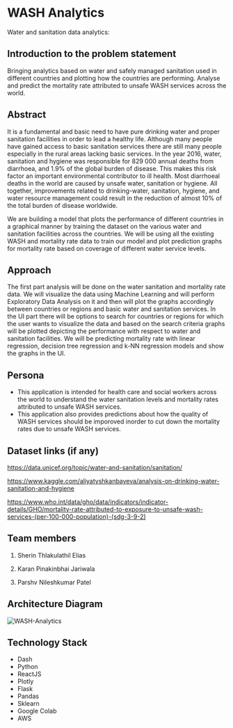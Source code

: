 # WASH Analytics
Water and sanitation data analytics:

## Introduction to the problem statement

Bringing analytics based on water and safely managed sanitation used in different countries and plotting how the countries are performing. Analyse and predict the mortality rate attributed to unsafe WASH services across the world.

## Abstract

It is a fundamental and basic need to have pure drinking water and proper sanitation facilities in order to lead a healthy life. Although many people have gained access to basic sanitation services there are still many people especially in the rural areas lacking basic services. In the year 2016, water, sanitation and hygiene was responsible for 829 000 annual deaths from diarrhoea, and 1.9% of the global burden of disease. This makes this risk factor an important environmental contributor to ill health. Most diarrhoeal deaths in the world are caused by unsafe water, sanitation or hygiene. All together, improvements related to drinking-water, sanitation, hygiene, and water resource management could result in the reduction of almost 10% of the total burden of disease worldwide. 

We are building a model that plots the performance of different countries in a graphical manner by training the dataset on the various water and sanitation facilities across the countries. We will be using all the existing WASH and mortality rate data to train our model and plot prediction graphs for mortality rate based on coverage of different water service levels.

## Approach

The first part analysis will be done on the water sanitation and mortality rate data. We will visualize the data using Machine Learning and will perform Exploratory Data Analysis on it and then will plot the graphs accordingly between countries or regions and basic water and sanitation services. In the UI part there will be options to search for countries or regions for which the user wants to visualize the data and based on the search criteria graphs will be plotted depicting the performance with respect to water and sanitation facilities. We will be predicting mortality rate with linear regression, decision tree regression and k-NN regression models and show the graphs in the UI. 

## Persona

* This application is intended for health care and social workers across the world to understand the water sanitation levels and mortality rates attributed to unsafe WASH services.
* This application also provides predictions about how the quality of WASH services should be imporoved inorder to cut down the mortality rates due to unsafe WASH services.


## Dataset links (if any)

https://data.unicef.org/topic/water-and-sanitation/sanitation/

https://www.kaggle.com/aliyatyshkanbayeva/analysis-on-drinking-water-sanitation-and-hygiene

https://www.who.int/data/gho/data/indicators/indicator-details/GHO/mortality-rate-attributed-to-exposure-to-unsafe-wash-services-(per-100-000-population)-(sdg-3-9-2)

## Team members

1. Sherin Thlakulathil Elias

2. Karan Pinakinbhai Jariwala

3. Parshv Nileshkumar Patel

## Architecture Diagram 
![WASH-Analytics](https://user-images.githubusercontent.com/41836462/110868513-92c77480-827d-11eb-83ed-e92fa7129339.png)

## Technology Stack

* Dash
* Python
* ReactJS
* Plotly
* Flask
* Pandas
* Sklearn
* Google Colab
* AWS 

